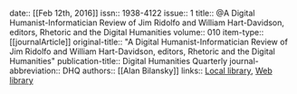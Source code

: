 date:: [[Feb 12th, 2016]]
issn:: 1938-4122
issue:: 1
title:: @A Digital Humanist-Informatician Review of Jim Ridolfo and William Hart-Davidson, editors, Rhetoric and the Digital Humanities
volume:: 010
item-type:: [[journalArticle]]
original-title:: "A Digital Humanist-Informatician Review of Jim Ridolfo and William Hart-Davidson, editors, Rhetoric and the Digital Humanities"
publication-title:: Digital Humanities Quarterly
journal-abbreviation:: DHQ
authors:: [[Alan Bilansky]]
links:: [Local library](zotero://select/groups/2386895/items/YY9XFK5G), [Web library](https://www.zotero.org/groups/2386895/items/YY9XFK5G)
